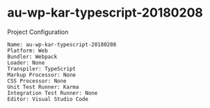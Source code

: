 # au-wp-kar-typescript-20180208

Project Configuration

    Name: au-wp-kar-typescript-20180208
    Platform: Web
    Bundler: Webpack
    Loader: None
    Transpiler: TypeScript
    Markup Processor: None
    CSS Processor: None
    Unit Test Runner: Karma
    Integration Test Runner: None
    Editor: Visual Studio Code
